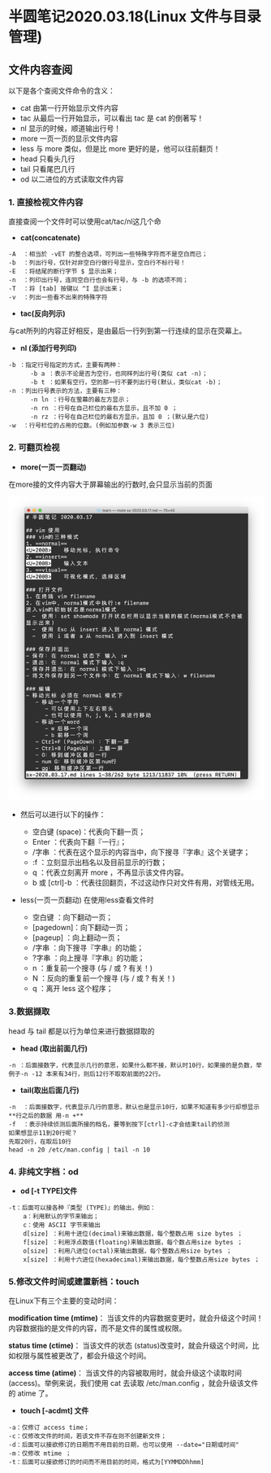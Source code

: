 # 半圆笔记2020.03.18(Linux 文件与目录管理)

## 文件内容查阅

以下是各个查阅文件命令的含义：
- cat  由第一行开始显示文件内容
- tac  从最后一行开始显示，可以看出 tac 是 cat 的倒著写！
- nl   显示的时候，顺道输出行号！
- more 一页一页的显示文件内容
- less 与 more 类似，但是比 more 更好的是，他可以往前翻页！
- head 只看头几行
- tail 只看尾巴几行
- od   以二进位的方式读取文件内容

### 1. 直接检视文件内容
直接查阅一个文件时可以使用cat/tac/nl这几个命

* **cat(concatenate)**

```
-A  ：相当於 -vET 的整合选项，可列出一些特殊字符而不是空白而已；
-b  ：列出行号，仅针对非空白行做行号显示，空白行不标行号！
-E  ：将结尾的断行字节 $ 显示出来；
-n  ：列印出行号，连同空白行也会有行号，与 -b 的选项不同；
-T  ：将 [tab] 按键以 ^I 显示出来；
-v  ：列出一些看不出来的特殊字符
```

- **tac(反向列示)**

与cat所列的内容正好相反，是由最后一行列到第一行连续的显示在荧幕上。

- **nl (添加行号列印)**

```
-b ：指定行号指定的方式，主要有两种：
      -b a ：表示不论是否为空行，也同样列出行号(类似 cat -n)；
      -b t ：如果有空行，空的那一行不要列出行号(默认，类似cat -b)；
-n ：列出行号表示的方法，主要有三种：
      -n ln ：行号在萤幕的最左方显示；
      -n rn ：行号在自己栏位的最右方显示，且不加 0 ；
      -n rz ：行号在自己栏位的最右方显示，且加 0 ；(默认是六位)
-w  ：行号栏位的占用的位数。(例如加参数-w 3 表示三位)
```

### 2. 可翻页检视

- **more(一页一页翻动)**

在more接的文件内容大于屏幕输出的行数时,会只显示当前的页面

![](https://github.com/Sunxiao1995/learn/blob/master/photo/5.png)

- 然后可以进行以下的操作：
   - 空白键 (space)：代表向下翻一页；
   - Enter     ：代表向下翻『一行』；
   - /字串     ：代表在这个显示的内容当中，向下搜寻『字串』这个关键字；
   - :f      ：立刻显示出档名以及目前显示的行数；
   - q       ：代表立刻离开 more ，不再显示该文件内容。
   - b 或 [ctrl]-b ：代表往回翻页，不过这动作只对文件有用，对管线无用。

- less(一页一页翻动) 在使用less查看文件时

   - 空白键  ：向下翻动一页；
   - [pagedown]：向下翻动一页；
   - [pageup] ：向上翻动一页；
   - /字串   ：向下搜寻『字串』的功能；
   - ?字串   ：向上搜寻『字串』的功能；
   - n     ：重复前一个搜寻 (与 / 或 ? 有关！)
   - N     ：反向的重复前一个搜寻 (与 / 或 ? 有关！)
   - q     ：离开 less 这个程序；

### 3.数据撷取

head 与 tail 都是以行为单位来进行数据撷取的

- **head (取出前面几行)**

```
-n ：后面接数字，代表显示几行的意思，如果什么都不接，默认时10行，如果接的是负数，举例子-n -12 本来有34行，则后12行不取取前面的22行。
```

- **tail(取出后面几行)**

```
-n  ：后面接数字，代表显示几行的意思，默认也是显示10行，如果不知道有多少行却想显示**行之后的数据 用-n +**
-f  ：表示持续侦测后面所接的档名，要等到按下[ctrl]-c才会结束tail的侦测
如果想显示11到20行呢？
先取20行，在取后10行
head -n 20 /etc/man.config | tail -n 10 
```

### 4. 非纯文字档：od

- **od [-t TYPE]文件**

```
-t：后面可以接各种『类型 (TYPE)』的输出，例如：
    a：利用默认的字节来输出；
    c：使用 ASCII 字节来输出
    d[size] ：利用十进位(decimal)来输出数据，每个整数占用 size bytes ；
    f[size] ：利用浮点数值(floating)来输出数据，每个数占用size bytes ；
    o[size] ：利用八进位(octal)来输出数据，每个整数占用size bytes ；
    x[size] ：利用十六进位(hexadecimal)来输出数据，每个整数占用size bytes ；
```

### 5.修改文件时间或建置新档：touch

在Linux下有三个主要的变动时间：

**modification time (mtime)**：
当该文件的内容数据变更时，就会升级这个时间！内容数据指的是文件的内容，而不是文件的属性或权限。

**status time (ctime)**：
当该文件的状态 (status)改变时，就会升级这个时间，比如权限与属性被更改了，都会升级这个时间。

**access time (atime)**：
当该文件的内容被取用时，就会升级这个读取时间 (access)。举例来说，我们使用 cat 去读取 /etc/man.config ，就会升级该文件的 atime 了。

- **touch [-acdmt] 文件**

```
-a：仅修订 access time；
-c：仅修改文件的时间，若该文件不存在则不创建新文件；
-d：后面可以接欲修订的日期而不用目前的日期，也可以使用 --date="日期或时间"
-m：仅修改 mtime ；
-t：后面可以接欲修订的时间而不用目前的时间，格式为[YYMMDDhhmm]
```